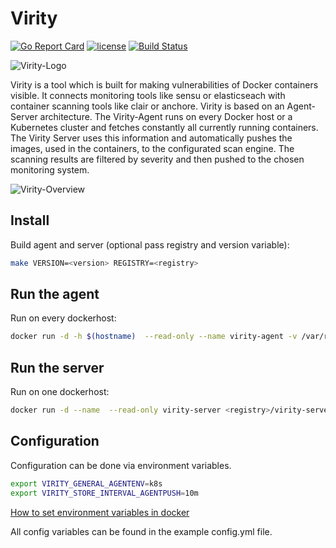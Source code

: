 # Virity
[![Go Report Card](https://goreportcard.com/badge/github.com/sharenowTech/virity)](https://goreportcard.com/report/github.com/sharenowTech/virity)
[![license](https://img.shields.io/badge/license-MIT-blue.svg)](https://github.com/sharenowTech/virity/blob/master/LICENSE)
[![Build Status](https://travis-ci.org/sharenowTech/virity.svg?branch=master)](https://travis-ci.org/car2go/virity)

![Virity-Logo](docs/logo.svg)

Virity is a tool which is built for making vulnerabilities of Docker containers visible. It connects monitoring tools like sensu or elasticseach with container scanning tools like clair or anchore. Virity is based on an Agent-Server architecture. The Virity-Agent runs on every Docker host or a Kubernetes cluster and fetches constantly all currently running containers. The Virity Server uses this information and automatically pushes the images, used in the containers, to the configurated scan engine. The scanning results are filtered by severity and then pushed to the chosen monitoring system.

![Virity-Overview](docs/architecture.svg)

## Install

Build agent and server (optional pass registry and version variable):

```bash
make VERSION=<version> REGISTRY=<registry>
```

## Run the agent

Run on every dockerhost:

```bash
docker run -d -h $(hostname)  --read-only --name virity-agent -v /var/run/docker.sock:/var/run/docker.sock <registry>/virity-agent:<version>
```

## Run the server

Run on one dockerhost:

```bash
docker run -d --name  --read-only virity-server <registry>/virity-server:<version>
```

## Configuration

Configuration can be done via environment variables.

```bash
export VIRITY_GENERAL_AGENTENV=k8s
export VIRITY_STORE_INTERVAL_AGENTPUSH=10m
```

[How to set environment variables in docker](https://docs.docker.com/engine/reference/commandline/run/#set-environment-variables--e---env---env-file)

All config variables can be found in the example config.yml file.
